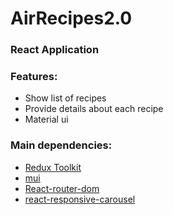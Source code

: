 # AirRecipes2.0

### React Application
### Features:
- Show list of recipes
- Provide details about each recipe
- Material ui
### Main dependencies:
- [Redux Toolkit](https://redux-toolkit.js.org)
- [mui](https://mui.com/)
- [React-router-dom](https://v5.reactrouter.com/web/guides/quick-start)
- [react-responsive-carousel](https://react-responsive-carousel.js.org)
